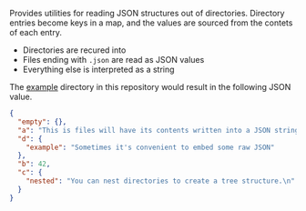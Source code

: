Provides utilities for reading JSON structures out of directories. Directory
entries become keys in a map, and the values are sourced from the contets of
each entry.

 * Directories are recured into
 * Files ending with `.json` are read as JSON values
 * Everything else is interpreted as a string

The [example](./example) directory in this repository would result in
the following JSON value.

```json
{
  "empty": {},
  "a": "This is files will have its contents written into a JSON string.\n",
  "d": {
    "example": "Sometimes it's convenient to embed some raw JSON"
  },
  "b": 42,
  "c": {
    "nested": "You can nest directories to create a tree structure.\n"
  }
}
```
